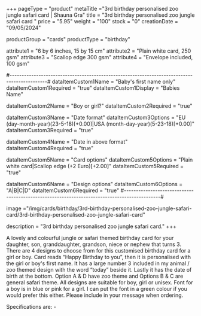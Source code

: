 +++
pageType = "product"
metaTitle ="3rd birthday personalised zoo jungle safari card  | Shauna Gra"
title = "3rd birthday personalised zoo jungle safari card "
price = "5.95"
weight = "100"
stock = "0"
creationDate = "09/05/2024"

productGroup = "cards"
productType = "birthday"

attribute1 = "6 by 6 inches, 15 by 15 cm" 
attribute2 = "Plain white card, 250 gsm"
attribute3 = "Scallop edge 300 gsm"
attribute4 = "Envelope included, 100 gsm"

#---------------------------------------------------------------------------------------------#
dataItemCustom1Name = "Baby's first name only"
dataItemCustom1Required = "true"
dataItemCustom1Display = "Babies Name"

dataItemCustom2Name = "Boy or girl?"
dataItemCustom2Required = "true"

dataItemCustom3Name = "Date format"
dataItemCustom3Options = "EU (day-month-year)(23-5-18)[+0.00]|USA (month-day-year)(5-23-18)[+0.00]"
dataItemCustom3Required = "true"

dataItemCustom4Name = "Date in above format"
dataItemCustom4Required = "true"

dataItemCustom5Name = "Card options"
dataItemCustom5Options = "Plain white card|Scallop edge (+2 Euro)[+2.00]"
dataItemCustom5Required = "true"

dataItemCustom6Name = "Design options"
dataItemCustom6Options = "A|B|C|D"
dataItemCustom6Required = "true"
#---------------------------------------------------------------------------------------------#

image ="/img/cards/birthday/3rd-birthday-personalised-zoo-jungle-safari-card/3rd-birthday-personalised-zoo-jungle-safari-card"

description = "3rd birthday personalised zoo jungle safari card."
+++

A lovely and colourful jungle or safari themed birthday card for your daughter, son, granddaughter, grandson, niece or nephew that turns 3. There are 4 designs to choose from for this customised birthday card for a girl or boy. Card reads “Happy Birthday to you”, then it is personalised with the girl or boy's first name. It has a large number 3 included in my animal / zoo themed design with the word “today” beside it. Lastly it has the date of birth at the bottom. Option A & D have zoo theme and Options B & C are general safari theme. All designs are suitable for boy, girl or unisex. Font for a boy is in blue or pink for a girl. I can put the font in a green colour if you would prefer this either. Please include in your message when ordering.

Specifications are: -
